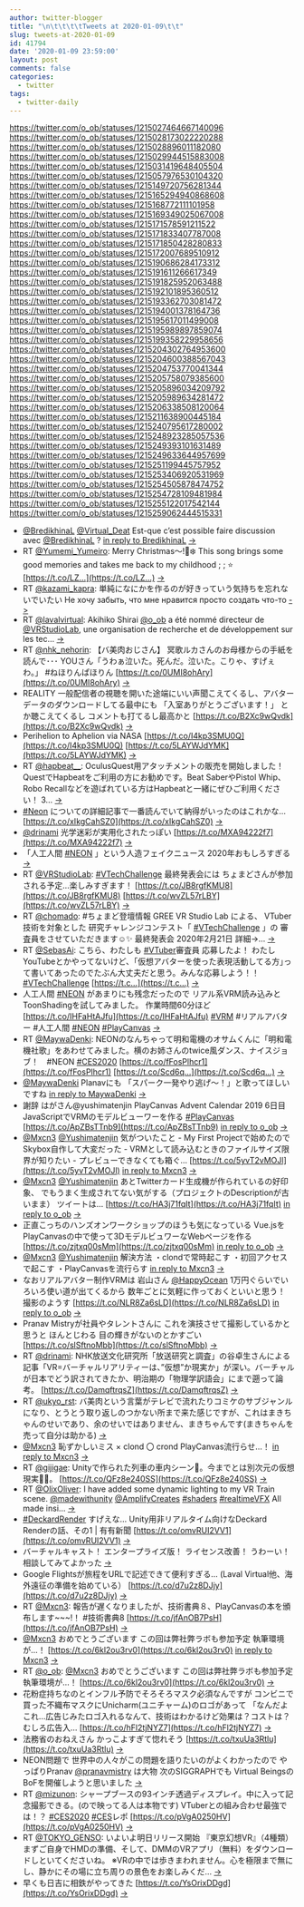 ```yaml
---
author: twitter-blogger
title: "\n\t\t\t\tTweets at 2020-01-09\t\t"
slug: tweets-at-2020-01-09
id: 41794
date: '2020-01-09 23:59:00'
layout: post
comments: false
categories:
  - twitter
tags:
  - twitter-daily
---
```


https://twitter.com/o_ob/statuses/1215027464667140096 https://twitter.com/o_ob/statuses/1215028173022220288 https://twitter.com/o_ob/statuses/1215028896011182080 https://twitter.com/o_ob/statuses/1215029944515883008 https://twitter.com/o_ob/statuses/1215031419648405504 https://twitter.com/o_ob/statuses/1215057976530104320 https://twitter.com/o_ob/statuses/1215149720756281344 https://twitter.com/o_ob/statuses/1215165294940868608 https://twitter.com/o_ob/statuses/1215168772111101958 https://twitter.com/o_ob/statuses/1215169349025067008 https://twitter.com/o_ob/statuses/1215171578591211522 https://twitter.com/o_ob/statuses/1215171833407787008 https://twitter.com/o_ob/statuses/1215171850428280833 https://twitter.com/o_ob/statuses/1215172007689510912 https://twitter.com/o_ob/statuses/1215190686284173312 https://twitter.com/o_ob/statuses/1215191611266617349 https://twitter.com/o_ob/statuses/1215191825952063488 https://twitter.com/o_ob/statuses/1215192101895360512 https://twitter.com/o_ob/statuses/1215193362703081472 https://twitter.com/o_ob/statuses/1215194001378164736 https://twitter.com/o_ob/statuses/1215195617011499008 https://twitter.com/o_ob/statuses/1215195989897859074 https://twitter.com/o_ob/statuses/1215199358229958656 https://twitter.com/o_ob/statuses/1215204302764953600 https://twitter.com/o_ob/statuses/1215204600388567043 https://twitter.com/o_ob/statuses/1215204753770041344 https://twitter.com/o_ob/statuses/1215205758079385600 https://twitter.com/o_ob/statuses/1215205896034209792 https://twitter.com/o_ob/statuses/1215205989634281472 https://twitter.com/o_ob/statuses/1215206338508120064 https://twitter.com/o_ob/statuses/1215211638900445184 https://twitter.com/o_ob/statuses/1215240795617280002 https://twitter.com/o_ob/statuses/1215248923285057536 https://twitter.com/o_ob/statuses/1215249393101631489 https://twitter.com/o_ob/statuses/1215249633644957699 https://twitter.com/o_ob/statuses/1215251199445757952 https://twitter.com/o_ob/statuses/1215253406920531969 https://twitter.com/o_ob/statuses/1215254505878474752 https://twitter.com/o_ob/statuses/1215254728109481984 https://twitter.com/o_ob/statuses/1215255122017542144 https://twitter.com/o_ob/statuses/1215259062444515331  

*   [@BredikhinaL](https://twitter.com/BredikhinaL) [@Virtual_Deat](https://twitter.com/Virtual_Deat) Est-que c’est possible faire discussion avec [@BredikhinaL](https://twitter.com/BredikhinaL) ? [in reply to BredikhinaL](https://twitter.com/BredikhinaL/statuses/1214949857196163075) [->](https://twitter.com/o_ob/statuses/1215027464667140096)
*   RT [@Yumemi_Yumeiro](https://twitter.com/Yumemi_Yumeiro): Merry Christmas〜!🎄❄️ This song brings some good memories and takes me back to my childhood ; ; ⭐️ [https://t.co/LZ…](https://t.co/LZ…) [->](https://twitter.com/o_ob/statuses/1215028173022220288)
*   RT [@kazami_kapra](https://twitter.com/kazami_kapra): 単純になにかを作るのが好きっていう気持ちを忘れないでいたい Не хочу забыть, что мне нравится просто создать что-то [->](https://twitter.com/o_ob/statuses/1215028896011182080)
*   RT [@lavalvirtual](https://twitter.com/lavalvirtual): Akihiko Shirai [@o_ob](https://twitter.com/o_ob) a été nommé directeur de [@VRStudioLab](https://twitter.com/VRStudioLab), une organisation de recherche et de développement sur les tec… [->](https://twitter.com/o_ob/statuses/1215029944515883008)
*   RT [@nhk_nehorin](https://twitter.com/nhk_nehorin): 【バ美肉おじさん】 冥歌ルカさんのお母様からの手紙を読んで･･･ YOUさん「うわぁ泣いた。死んだ。泣いた。こりゃ、すげぇわ。」 #ねほりんぱほりん [https://t.co/0UMI8ohAry](https://t.co/0UMI8ohAry) [->](https://twitter.com/o_ob/statuses/1215031419648405504)
*   REALITY 一般配信者の視聴を開いた途端にいい声聞こえてくるし、アバターデータのダウンロードしてる最中にも 「入室ありがとうございます！」 とか聴こえてくるし コメントも打てるし最高かと [https://t.co/B2Xc9wQvdk](https://t.co/B2Xc9wQvdk) [->](https://twitter.com/o_ob/statuses/1215057976530104320)
*   Perihelion to Aphelion via NASA [https://t.co/I4kp3SMU0Q](https://t.co/I4kp3SMU0Q) [https://t.co/5LAYWJdYMK](https://t.co/5LAYWJdYMK) [->](https://twitter.com/o_ob/statuses/1215149720756281344)
*   RT [@hapbeat__](https://twitter.com/hapbeat__): OculusQuest用アタッチメントの販売を開始しました！QuestでHapbeatをご利用の方にお勧めです。Beat SaberやPistol Whip、Robo Recallなどを遊ばれている方はHapbeatと一緒にぜひご利用ください！ 3… [->](https://twitter.com/o_ob/statuses/1215165294940868608)
*   [#Neon](https://twitter.com/search?q=%23Neon&src=hash) についての詳細記事で一番読んでいて納得がいったのはこれかな… [https://t.co/xIkgCahSZ0](https://t.co/xIkgCahSZ0) [->](https://twitter.com/o_ob/statuses/1215168772111101958)
*   [@drinami](https://twitter.com/drinami) 光学迷彩が実用化されたっぽい [https://t.co/MXA94222f7](https://t.co/MXA94222f7) [->](https://twitter.com/o_ob/statuses/1215169349025067008)
*   「人工人間 [#NEON](https://twitter.com/search?q=%23NEON&src=hash) 」という人造フェイクニュース 2020年おもしろすぎる [->](https://twitter.com/o_ob/statuses/1215171578591211522)
*   RT [@VRStudioLab](https://twitter.com/VRStudioLab): [#VTechChallenge](https://twitter.com/search?q=%23VTechChallenge&src=hash) 最終発表会には ちょまどさんが参加される予定…楽しみすぎます！ [https://t.co/JB8rgfKMU8](https://t.co/JB8rgfKMU8) [https://t.co/wvZL57rLBY](https://t.co/wvZL57rLBY) [->](https://twitter.com/o_ob/statuses/1215171833407787008)
*   RT [@chomado](https://twitter.com/chomado): #ちょまど登壇情報 GREE VR Studio Lab による、 VTuber 技術を対象とした 研究チャレンジコンテスト「 [#VTechChallenge](https://twitter.com/search?q=%23VTechChallenge&src=hash) 」の 審査員をさせていただきます☺️✨ 最終発表会 2020年2月21日 詳細→… [->](https://twitter.com/o_ob/statuses/1215171850428280833)
*   RT [@SebasAi](https://twitter.com/SebasAi): こちら、わたしも [#VTuber](https://twitter.com/search?q=%23VTuber&src=hash)審査員 応募したよ！ わたしYouTubeとかやってないけど、｢仮想アバターを使った表現活動してる方｣って書いてあったのでたぶん大丈夫だと思う。みんな応募しよう！！ [#VTechChallenge](https://twitter.com/search?q=%23VTechChallenge&src=hash) [https://t.c…](https://t.c…) [->](https://twitter.com/o_ob/statuses/1215172007689510912)
*   人工人間 [#NEON](https://twitter.com/search?q=%23NEON&src=hash) があまりにも残念だったので リアル系VRM読み込みとToonShadingを試してみました。 作業時間60分ほど [https://t.co/IHFaHtAJfu](https://t.co/IHFaHtAJfu) [#VRM](https://twitter.com/search?q=%23VRM&src=hash) #リアルアバター #人工人間 [#NEON](https://twitter.com/search?q=%23NEON&src=hash) [#PlayCanvas](https://twitter.com/search?q=%23PlayCanvas&src=hash) [->](https://twitter.com/o_ob/statuses/1215190686284173312)
*   RT [@MaywaDenki](https://twitter.com/MaywaDenki): NEONのなんちゃって明和電機のオサムくんに「明和電機社歌」をあわせてみました。横のお姉さんのtwice風ダンス、ナイスジョブ！　#NEON [#CES2020](https://twitter.com/search?q=%23CES2020&src=hash) [https://t.co/fFosPlhcr1](https://t.co/fFosPlhcr1) [https://t.co/Scd6q…](https://t.co/Scd6q…) [->](https://twitter.com/o_ob/statuses/1215191611266617349)
*   [@MaywaDenki](https://twitter.com/MaywaDenki) Planavにも 「スパーク一発やり逃げ～！」と歌ってほしいですね [in reply to MaywaDenki](https://twitter.com/MaywaDenki/statuses/1215126031822016513) [->](https://twitter.com/o_ob/statuses/1215191825952063488)
*   謝辞 はがさん@yushimatenjin PlayCanvas Advent Calendar 2019 6日目 JavaScriptでVRMのモデルビューワーを作る [#PlayCanvas](https://twitter.com/search?q=%23PlayCanvas&src=hash) [https://t.co/ApZBsTTnb9](https://t.co/ApZBsTTnb9) [in reply to o_ob](https://twitter.com/o_ob/statuses/1215190686284173312) [->](https://twitter.com/o_ob/statuses/1215192101895360512)
*   [@Mxcn3](https://twitter.com/Mxcn3) [@Yushimatenjin](https://twitter.com/Yushimatenjin) 気がついたこと - My First Projectで始めたのでSkybox自作して大変だった - VRMとして読み込むときのファイルサイズ限界が知りたい - プレビューできなくても箱ぐ… [https://t.co/5yvT2vMOJl](https://t.co/5yvT2vMOJl) [in reply to Mxcn3](https://twitter.com/Mxcn3/statuses/1215192257277485057) [->](https://twitter.com/o_ob/statuses/1215193362703081472)
*   [@Mxcn3](https://twitter.com/Mxcn3) [@Yushimatenjin](https://twitter.com/Yushimatenjin) あとTwitterカード生成機が作られているの好印象、 でもうまく生成されてない気がする（プロジェクトのDescriptionが古いまま） ツイートは… [https://t.co/HA3j71fqIt](https://t.co/HA3j71fqIt) [in reply to o_ob](https://twitter.com/o_ob/statuses/1215193362703081472) [->](https://twitter.com/o_ob/statuses/1215194001378164736)
*   正直こっちのハンズオンワークショップのほうも気になっている Vue.jsをPlayCanvasの中で使って3DモデルビュワーなWebページを作る [https://t.co/zjtxq00sMm](https://t.co/zjtxq00sMm) [in reply to o_ob](https://twitter.com/o_ob/statuses/1215190686284173312) [->](https://twitter.com/o_ob/statuses/1215195617011499008)
*   [@Mxcn3](https://twitter.com/Mxcn3) [@Yushimatenjin](https://twitter.com/Yushimatenjin) 解決方法 ・clondで常時起こす ・初回アクセスで起こす ・PlayCanvasを流行らす [in reply to Mxcn3](https://twitter.com/Mxcn3/statuses/1215195512833396736) [->](https://twitter.com/o_ob/statuses/1215195989897859074)
*   なおリアルアバター制作VRMは 岩山さん [@HappyOcean](https://twitter.com/HappyOcean) 1万円ぐらいでいろいろ使い道が出てくるから 数年ごとに気軽に作っておくといいと思う！ 撮影のようす [https://t.co/NLR8Za6sLD](https://t.co/NLR8Za6sLD) [in reply to o_ob](https://twitter.com/o_ob/statuses/1215190686284173312) [->](https://twitter.com/o_ob/statuses/1215199358229958656)
*   Pranav Mistryが社員やタレントさんに これを演技させて撮影しているかと思うと ほんとじわる 目の輝きがないのとかすごい [https://t.co/slSftnoMbb](https://t.co/slSftnoMbb) [->](https://twitter.com/o_ob/statuses/1215204302764953600)
*   RT [@drinami](https://twitter.com/drinami): NHK放送文化研究所「放送研究と調査」の谷卓生さんによる記事「VR=バーチャルリアリティーは、”仮想”か現実か」が深い。バーチャルが日本でどう訳されてきたか、明治期の「物理学訳語会」にまで遡って論考。 [https://t.co/DamqftrqsZ](https://t.co/DamqftrqsZ) [->](https://twitter.com/o_ob/statuses/1215204600388567043)
*   RT [@ukyo_rst](https://twitter.com/ukyo_rst): バ美肉という言葉がテレビで流れたりコミケのサブジャンルになり、とうとう取り返しのつかない所まで来た感じですが、これはまきちゃんのせいであり、余のせいではありません、まきちゃんです(まきちゃんを売って自分は助かる) [->](https://twitter.com/o_ob/statuses/1215204753770041344)
*   [@Mxcn3](https://twitter.com/Mxcn3) 恥ずかしいミス × clond 〇 crond PlayCanvas流行らせ…！ [in reply to Mxcn3](https://twitter.com/Mxcn3/statuses/1215201407160049664) [->](https://twitter.com/o_ob/statuses/1215205758079385600)
*   RT [@gijigae](https://twitter.com/gijigae): Unityで作られた列車の車内シーン🚉。今までとは別次元の仮想現実🚂✨。 [https://t.co/QFz8e240SS](https://t.co/QFz8e240SS) [->](https://twitter.com/o_ob/statuses/1215205896034209792)
*   RT [@OlixOliver](https://twitter.com/OlixOliver): I have added some dynamic lighting to my VR Train scene. [@madewithunity](https://twitter.com/madewithunity) [@AmplifyCreates](https://twitter.com/AmplifyCreates) [#shaders](https://twitter.com/search?q=%23shaders&src=hash) [#realtimeVFX](https://twitter.com/search?q=%23realtimeVFX&src=hash) All made insi… [->](https://twitter.com/o_ob/statuses/1215205989634281472)
*   [#DeckardRender](https://twitter.com/search?q=%23DeckardRender&src=hash) すげえな… Unity用非リアルタイム向けなDeckard Renderの話、その1 | 有有新聞 [https://t.co/omvRUI2VV1](https://t.co/omvRUI2VV1) [->](https://twitter.com/o_ob/statuses/1215206338508120064)
*   バーチャルキャスト！ エンタープライズ版！ ライセンス改善！ うわーい！ 相談してみてよかった [->](https://twitter.com/o_ob/statuses/1215211638900445184)
*   Google Flightsが旅程をURLで記述できて便利すぎる… (Laval Virtual他、海外遠征の準備を始めている） [https://t.co/d7u2z8DJjy](https://t.co/d7u2z8DJjy) [->](https://twitter.com/o_ob/statuses/1215240795617280002)
*   RT [@Mxcn3](https://twitter.com/Mxcn3): 報告が遅くなりましたが、技術書典８、PlayCanvasの本を頒布します~~~!！ #技術書典8 [https://t.co/jfAnOB7PsH](https://t.co/jfAnOB7PsH) [->](https://twitter.com/o_ob/statuses/1215248923285057536)
*   [@Mxcn3](https://twitter.com/Mxcn3) おめでとうございます この回は弊社弊ラボも参加予定 執筆環境が…！ [https://t.co/6kl2ou3rv0](https://t.co/6kl2ou3rv0) [in reply to Mxcn3](https://twitter.com/Mxcn3/statuses/1215219691704086529) [->](https://twitter.com/o_ob/statuses/1215249393101631489)
*   RT [@o_ob](https://twitter.com/o_ob): [@Mxcn3](https://twitter.com/Mxcn3) おめでとうございます この回は弊社弊ラボも参加予定 執筆環境が…！ [https://t.co/6kl2ou3rv0](https://t.co/6kl2ou3rv0) [->](https://twitter.com/o_ob/statuses/1215249633644957699)
*   花粉症持ちなのとインフル予防でそろそろマスク必須なんですが コンビニで買った不織布マスクにUnicharm(ユニチャーム)のロゴがあって 「なんだよこれ…広告じみたロゴ入れるなんて、技術はわかるけど効果は？コストは？むしろ広告入… [https://t.co/hFl2tjNYZ7](https://t.co/hFl2tjNYZ7) [->](https://twitter.com/o_ob/statuses/1215251199445757952)
*   法務省のおねえさん かっこよすぎて惚れそう [https://t.co/txuUa3Rtlu](https://t.co/txuUa3Rtlu) [->](https://twitter.com/o_ob/statuses/1215253406920531969)
*   NEON問題で 世界中の人々がこの問題を語りたいのがよくわかったので やっぱりPranav [@pranavmistry](https://twitter.com/pranavmistry) は大物 次のSIGGRAPHでも Virtual BeingsのBoFを開催しようと思いました [->](https://twitter.com/o_ob/statuses/1215254505878474752)
*   RT [@mizunon](https://twitter.com/mizunon): シャープブースの93インチ透過ディスプレイ。中に入って記念撮影できる。(ので映ってる人は本物です) VTuberとの組み合わせ最強では！？ [#CES2020](https://twitter.com/search?q=%23CES2020&src=hash) [#CES](https://twitter.com/search?q=%23CES&src=hash)レポ [https://t.co/pVgA0250HV](https://t.co/pVgA0250HV) [->](https://twitter.com/o_ob/statuses/1215254728109481984)
*   RT [@TOKYO_GENSO](https://twitter.com/TOKYO_GENSO): いよいよ明日リリース開始 『東京幻想VR』（4種類） まずご自身でHMDの準備、そして、DMMのVRアプリ（無料）をダウンロードしといてくださいね。 ※VRの中では歩きまわれません。心を極限まで無にし、静かにその場に立ち周りの景色をお楽しみくだ… [->](https://twitter.com/o_ob/statuses/1215255122017542144)
*   早くも日吉に相鉄がやってきた [https://t.co/YsOrixDDgd](https://t.co/YsOrixDDgd) [->](https://twitter.com/o_ob/statuses/1215259062444515331)